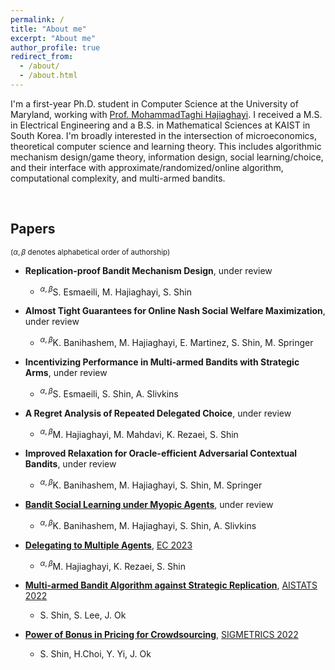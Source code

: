 ```yaml
---
permalink: /
title: "About me"
excerpt: "About me"
author_profile: true
redirect_from: 
  - /about/
  - /about.html
---
```


<!-- Google tag (gtag.js) -->
<script async src="https://www.googletagmanager.com/gtag/js?id=G-NL62WLXFDE"></script>
<script>
  window.dataLayer = window.dataLayer || [];
  function gtag(){dataLayer.push(arguments);}
  gtag('js', new Date());

  gtag('config', 'G-NL62WLXFDE');
</script>



I'm a first-year Ph.D. student in Computer Science at the University of Maryland, working with [Prof. MohammadTaghi Hajiaghayi](http://www.cs.umd.edu/~hajiagha/).
I received a M.S. in Electrical Engineering and a B.S. in Mathematical Sciences at KAIST in South Korea.
I'm broadly interested in the intersection of microeconomics, theoretical computer science and learning theory.
This includes algorithmic mechanism design/game theory, information design, social learning/choice, and their interface with approximate/randomized/online algorithm, computational complexity, and multi-armed bandits.

&nbsp;
&nbsp;
## Papers


<sup>($\alpha,\beta$ denotes alphabetical order of authorship)</sup>
* **Replication-proof Bandit Mechanism Design**, under review
	* <sup>$\alpha,\beta$</sup>S. Esmaeili, M. Hajiaghayi, S. Shin

* **Almost Tight Guarantees for Online Nash Social Welfare Maximization**, under review
	* <sup>$\alpha,\beta$</sup>K. Banihashem, M. Hajiaghayi, E. Martinez, S. Shin, M. Springer

* **Incentivizing Performance in Multi-armed Bandits with Strategic Arms**, under review
	* <sup>$\alpha,\beta$</sup>S. Esmaeili, S. Shin, A. Slivkins

* **A Regret Analysis of Repeated Delegated Choice**, under review
	* <sup>$\alpha,\beta$</sup>M. Hajiaghayi, M. Mahdavi, K. Rezaei, S. Shin
	
* **Improved Relaxation for Oracle-efficient Adversarial Contextual Bandits**, under review
	* <sup>$\alpha,\beta$</sup>K. Banihashem, M. Hajiaghayi, S. Shin, M. Springer

* [**Bandit Social Learning under Myopic Agents**](https://arxiv.org/pdf/2302.07425.pdf), under review
	* <sup>$\alpha,\beta$</sup>K. Banihashem, M. Hajiaghayi, S. Shin, A. Slivkins

* [**Delegating to Multiple Agents**](https://arxiv.org/pdf/2305.03203.pdf), [EC 2023](https://ec23.sigecom.org/)
	* <sup>$\alpha,\beta$</sup>M. Hajiaghayi, K. Rezaei, S. Shin

* [**Multi-armed Bandit Algorithm against Strategic Replication**](https://proceedings.mlr.press/v151/shin22a/shin22a.pdf), [AISTATS 2022](http://aistats.org/aistats2022/)
	* S. Shin, S. Lee, J. Ok

* [**Power of Bonus in Pricing for Crowdsourcing**](https://yung-web.github.io/home/Publication/Conference/PowerofBonus_Sigmetrics_2022.pdf), [SIGMETRICS 2022](https://www.sigmetrics.org/sigmetrics2022/)
	* S. Shin, H.Choi, Y. Yi, J. Ok
